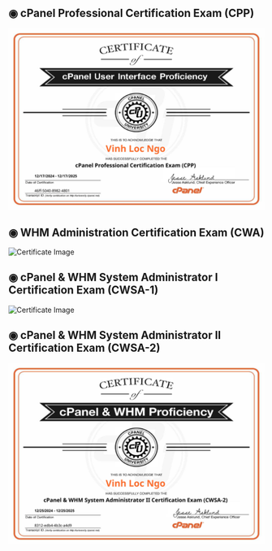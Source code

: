 ## ◉ cPanel Professional Certification Exam (CPP)

![Certificate Image](/Certificate/images/certification-cPanel-Professional-Certification-Exam-CPP-rod150623.jpg)

## ◉ WHM Administration Certification Exam (CWA)
![Certificate Image](/Certificate/images/)

## ◉ cPanel & WHM System Administrator I Certification Exam (CWSA-1)

![Certificate Image](/Certificate/images/)

## ◉ cPanel & WHM System Administrator II Certification Exam (CWSA-2)

![Certificate Image](/Certificate/images/certification-cPanel-&-WHM-System-Administrator-II-Certification-Exam-CWSA-2-rod150623.jpg)


